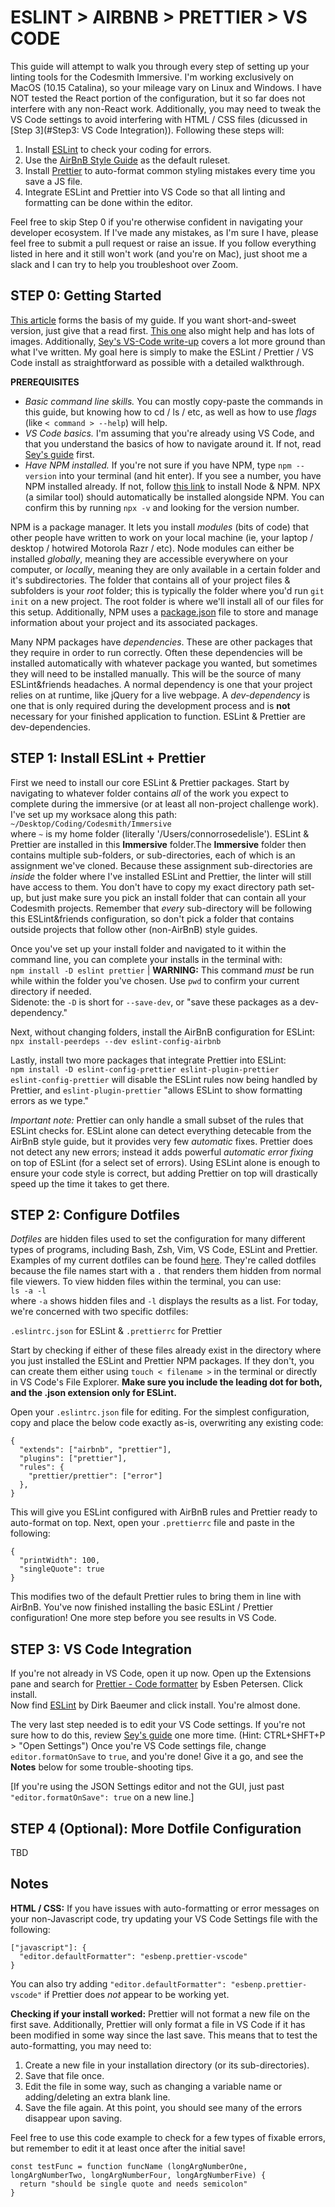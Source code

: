# ESLINT > AIRBNB > PRETTIER > VS CODE

This guide will attempt to walk you through every step of setting up your linting tools for the Codesmith Immersive. I'm working exclusively on MacOS (10.15 Catalina), so your mileage vary on Linux and Windows. I have NOT tested the React portion of the configuration, but it so far does not interfere with any non-React work. Additionally, you may need to tweak the VS Code settings to avoid interfering with HTML / CSS files (dicussed in [Step 3](#Step3: VS Code Integration)).
Following these steps will:

1. Install [ESLint](https://eslint.org/) to check your coding for errors.
2. Use the [AirBnB Style Guide](https://github.com/airbnb/javascript) as the default ruleset.
3. Install [Prettier](https://prettier.io/) to auto-format common styling mistakes every time you save a JS file.
4. Integrate ESLint and Prettier into VS Code so that all linting and formatting can be done within the editor.

Feel free to skip Step 0 if you're otherwise confident in navigating your developer ecosystem. If I've made any mistakes, as I'm sure I have, please feel free to submit a pull request or raise an issue. If you follow everything listed in here and it still won't work (and you're on Mac), just shoot me a slack and I can try to help you troubleshoot over Zoom.

## STEP 0: Getting Started

[This article](https://blog.echobind.com/integrating-prettier-eslint-airbnb-style-guide-in-vscode-47f07b5d7d6a) forms the basis of my guide. If you want short-and-sweet version, just give that a read first. [This one](https://scotch.io/tutorials/linting-and-formatting-with-eslint-in-vs-code) also might help and has lots of images. Additionally, [Sey's VS-Code write-up](https://github.com/seyitaintkim/VS-Code) covers a lot more ground than what I've written. My goal here is simply to make the ESLint / Prettier / VS Code install as straightforward as possible with a detailed walkthrough.

**PREREQUISITES**

- _Basic command line skills._ You can mostly copy-paste the commands in this guide, but knowing how to cd / ls / etc, as well as how to use _flags_ (like `< command > --help`) will help.
- _VS Code basics._ I'm assuming that you're already using VS Code, and that you understand the basics of how to navigate around it. If not, read [Sey's guide](https://github.com/seyitaintkim/VS-Code) first.
- _Have NPM installed._ If you're not sure if you have NPM, type `npm --version` into your terminal (and hit enter). If you see a number, you have NPM installed already. If not, follow [this link](https://www.npmjs.com/get-npm) to install Node & NPM. NPX (a similar tool) should automatically be installed alongside NPM. You can confirm this by running `npx -v` and looking for the version number.

NPM is a package manager. It lets you install _modules_ (bits of code) that other people have written to work on your local machine (ie, your laptop / desktop / hotwired Motorola Razr / etc). Node modules can either be installed _globally_, meaning they are accessible everywhere on your computer, or _locally_, meaning they are only available in a certain folder and it's subdirectories. The folder that contains all of your project files & subfolders is your _root_ folder; this is typically the folder where you'd run `git init` on a new project. The root folder is where we'll install all of our files for this setup. Additionally, NPM uses a [package.json](https://docs.npmjs.com/files/package.json) file to store and manage information about your project and its associated packages.

Many NPM packages have _dependencies_. These are other packages that they require in order to run correctly. Often these dependencies will be installed automatically with whatever package you wanted, but sometimes they will need to be installed manually. This will be the source of many ESLint&friends headaches. A normal dependency is one that your project relies on at runtime, like jQuery for a live webpage. A _dev-dependency_ is one that is only required during the development process and is **not** necessary for your finished application to function. ESLint & Prettier are dev-dependencies.

## STEP 1: Install ESLint + Prettier

First we need to install our core ESLint & Prettier packages. Start by navigating to whatever folder contains _all_ of the work you expect to complete during the immersive (or at least all non-project challenge work). I've set up my worksace along this path:  
`~/Desktop/Coding/Codesmith/Immersive`  
where `~` is my home folder (literally '/Users/connorrosedelisle'). ESLint & Prettier are installed in this **Immersive** folder.The **Immersive** folder then contains multiple sub-folders, or sub-directories, each of which is an assignment we've cloned. Because these assignment sub-directories are _inside_ the folder where I've installed ESLint and Prettier, the linter will still have access to them. You don't have to copy my exact directory path set-up, but just make sure you pick an install folder that can contain all your Codesmith projects. Remember that _every_ sub-directory will be following this ESLint&friends configuration, so don't pick a folder that contains outside projects that follow other (non-AirBnB) style guides.

Once you've set up your install folder and navigated to it within the command line, you can complete your installs in the terminal with:  
`npm install -D eslint prettier` | **WARNING:** This command _must_ be run while within the folder you've chosen. Use `pwd` to confirm your current directory if needed.  
Sidenote: the `-D` is short for `--save-dev`, or "save these packages as a dev-dependency."

Next, without changing folders, install the AirBnB configuration for ESLint:
`npx install-peerdeps --dev eslint-config-airbnb`

Lastly, install two more packages that integrate Prettier into ESLint:  
`npm install -D eslint-config-prettier eslint-plugin-prettier`  
`eslint-config-prettier` will disable the ESLint rules now being handled by Prettier, and `eslint-plugin-prettier` "allows ESLint to show formatting errors as we type."

_Important note:_ Prettier can only handle a small subset of the rules that ESLint checks for. ESLint alone can detect everything detecable from the AirBnB style guide, but it provides very few _automatic_ fixes. Prettier does not detect any new errors; instead it adds powerful _automatic error fixing_ on top of ESLint (for a select set of errors). Using ESLint alone is enough to ensure your code style is correct, but adding Prettier on top will drastically speed up the time it takes to get there.

## STEP 2: Configure Dotfiles

_Dotfiles_ are hidden files used to set the configuration for many different types of programs, including Bash, Zsh, Vim, VS Code, ESLint and Prettier. Examples of my current dotfiles can be found [here](../Dotfiles). They're called dotfiles because the file names start with a `.` that renders them hidden from normal file viewers. To view hidden files within the terminal, you can use:  
`ls -a -l`  
where `-a` shows hidden files and `-l` displays the results as a list. For today, we're concerned with two specific dotfiles:

`.eslintrc.json` for ESLint
&
`.prettierrc` for Prettier

Start by checking if either of these files already exist in the directory where you just installed the ESLint and Prettier NPM packages. If they don't, you can create them either using `touch < filename >` in the terminal or directly in VS Code's File Explorer. **Make sure you include the leading dot for both, and the .json extension only for ESLint.**

Open your `.eslintrc.json` file for editing. For the simplest configuration, copy and place the below code exactly as-is, overwriting any existing code:

```
{
  "extends": ["airbnb", "prettier"],
  "plugins": ["prettier"],
  "rules": {
    "prettier/prettier": ["error"]
  },
}
```

This will give you ESLint configured with AirBnB rules and Prettier ready to auto-format on top.
Next, open your `.prettierrc` file and paste in the following:

```
{
  "printWidth": 100,
  "singleQuote": true
}
```

This modifies two of the default Prettier rules to bring them in line with AirBnB. You've now finished installing the basic ESLint / Prettier configuration! One more step before you see results in VS Code.

## STEP 3: VS Code Integration

If you're not already in VS Code, open it up now. Open up the Extensions pane and search for [Prettier - Code formatter](https://marketplace.visualstudio.com/items?itemName=esbenp.prettier-vscode) by Esben Petersen. Click install.  
Now find [ESLint](https://marketplace.visualstudio.com/items?itemName=dbaeumer.vscode-eslint) by Dirk Baeumer and click install. You're almost done.

The very last step needed is to edit your VS Code settings. If you're not sure how to do this, review [Sey's guide](https://github.com/seyitaintkim/VS-Code) one more time. (Hint: CTRL+SHFT+P > "Open Settings") Once you're VS Code settings file, change `editor.formatOnSave` to `true`, and you're done! Give it a go, and see the **Notes** below for some trouble-shooting tips.

[If you're using the JSON Settings editor and not the GUI, just past `"editor.formatOnSave": true` on a new line.]

## STEP 4 (Optional): More Dotfile Configuration

TBD

## Notes

**HTML / CSS:** If you have issues with auto-formatting or error messages on your non-Javascript code, try updating your VS Code Settings file with the following:

```
["javascript"]: {
  "editor.defaultFormatter": "esbenp.prettier-vscode"
}
```

You can also try adding `"editor.defaultFormatter": "esbenp.prettier-vscode"` if Prettier does _not_ appear to be working yet.

**Checking if your install worked:** Prettier will not format a new file on the first save. Additionally, Prettier will only format a file in VS Code if it has been modified in some way since the last save. This means that to test the auto-formatting, you may need to:

1. Create a new file in your installation directory (or its sub-directories).
2. Save that file once.
3. Edit the file in some way, such as changing a variable name or adding/deleting an extra blank line.
4. Save the file again. At this point, you should see many of the errors disappear upon saving.

Feel free to use this code example to check for a few types of fixable errors, but remember to edit it at least once after the initial save!

```
const testFunc = function funcName (longArgNumberOne, longArgNumberTwo, longArgNumberFour, longArgNumberFive) {
  return "should be single quote and needs semicolon"
}



```
